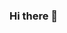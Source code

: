 ### Hi there 👋

<!--
**dani-jimlar/dani-jimlar** is a ✨ _special_ ✨ repository because its `README.md` (this file) appears on your GitHub profile.

Here are some ideas to get you started:
I'm Daniela Jiménez Lara, I'm studying a master in Data Science at Duke University after a carreer as data analyst for an international organization.
- 👩🏽‍💻 I have 4+ years of experience as a data analyst in justice and security information
- 🌱 I'm enthusiastic about honing my skills in Machine Learning and Natural Language Processing
- 🏆 I have participated and won several Datathons organized by government institutions, you can explore the projects here:
 -
-->
